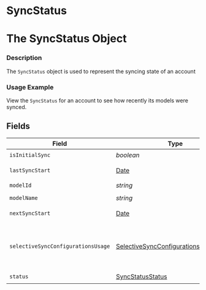 # SyncStatus

# The SyncStatus Object
### Description
The `SyncStatus` object is used to represent the syncing state of an account

### Usage Example
View the `SyncStatus` for an account to see how recently its models were synced.


## Fields

| Field                                                                                               | Type                                                                                                | Required                                                                                            | Description                                                                                         | Example                                                                                             |
| --------------------------------------------------------------------------------------------------- | --------------------------------------------------------------------------------------------------- | --------------------------------------------------------------------------------------------------- | --------------------------------------------------------------------------------------------------- | --------------------------------------------------------------------------------------------------- |
| `isInitialSync`                                                                                     | *boolean*                                                                                           | :heavy_check_mark:                                                                                  | N/A                                                                                                 | true                                                                                                |
| `lastSyncStart`                                                                                     | [Date](https://developer.mozilla.org/en-US/docs/Web/JavaScript/Reference/Global_Objects/Date)       | :heavy_minus_sign:                                                                                  | N/A                                                                                                 | 2021-03-30T19:44:18.695973Z                                                                         |
| `modelId`                                                                                           | *string*                                                                                            | :heavy_check_mark:                                                                                  | N/A                                                                                                 | hris.Employee                                                                                       |
| `modelName`                                                                                         | *string*                                                                                            | :heavy_check_mark:                                                                                  | N/A                                                                                                 | Employee                                                                                            |
| `nextSyncStart`                                                                                     | [Date](https://developer.mozilla.org/en-US/docs/Web/JavaScript/Reference/Global_Objects/Date)       | :heavy_minus_sign:                                                                                  | N/A                                                                                                 | 2021-03-30T20:44:18.662942Z                                                                         |
| `selectiveSyncConfigurationsUsage`                                                                  | [SelectiveSyncConfigurationsUsageEnum](../../models/shared/selectivesyncconfigurationsusageenum.md) | :heavy_minus_sign:                                                                                  | * `IN_NEXT_SYNC` - IN_NEXT_SYNC<br/>* `IN_LAST_SYNC` - IN_LAST_SYNC                                 |                                                                                                     |
| `status`                                                                                            | [SyncStatusStatus](../../models/shared/syncstatusstatus.md)                                         | :heavy_check_mark:                                                                                  | N/A                                                                                                 | SYNCING                                                                                             |